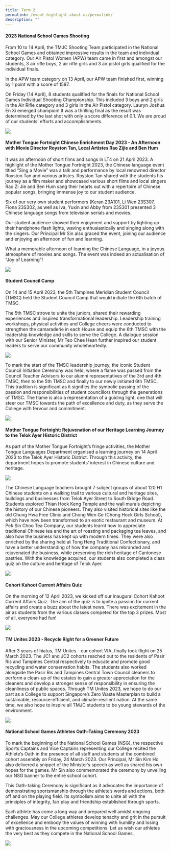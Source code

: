 ```yaml
---
title: Term 2
permalink: /event-highlight-about-us/permalink/
description: ""
---
```

#### 2023 National School Games Shooting 

From 10 to 14 April, the TMJC Shooting Team participated in the National School Games and obtained impressive results in the team and individual category. Our Air Pistol Women (APW) team came in first and amongst our students, 3 air rifle boys, 2 air rifle girls and 3 air pistol girls qualified for the individual finals. 

In the APW team category on 13  April, our APW team finished first, winning by 1 point with a score of 1587. 

On Friday (14 April), 8 students qualified for the finals for National School Games Individual Shooting Championship. This included 3 boys and 2 girls in the Air Rifle category and 3 girls in the Air Pistol category.  Lauryn Joshua En Xi emerged champion! It was a thrilling final as the result was determined by the last shot with only a score difference of 0.1. We are proud of our students’ efforts and accomplishments. 

![](/images/Event%20Highlights/2023/Term%202/CCA%20Shooting/2023-t2-events-ccashooting_01.jpg)

#### Mother Tongue Fortnight Chinese Enrichment Day 2023 - An Afternoon with Movie Director Royston Tan, Local Artistes Rao Zijie and Ben Hum

It was an afternoon of short films and songs in LT4 on 21 April 2023. A highlight of the Mother Tongue Fortnight 2023, the Chinese language event titled “Sing a Movie” was a talk and performance by local renowned director Royston Tan and various artistes. Royston Tan shared with the students his journey as a film maker and showcased various short films and local singers Rao Zi Jie and Ben Hum sang their hearts out with a repertoire of Chinese popular songs, bringing immense joy to our student audience.

Six of our very own student performers (Keran 23A101, Li Wen 23S307, Fiona 23S302, as well as Iva, Yuxin and Abby from 23S301 presented 3 Chinese language songs from television serials and movies. 

Our student audience showed their enjoyment and support by lighting up their handphone flash lights, waving enthusiastically and singing along with the singers. Our Principal Mr Sin also graced the event, joining our audience and enjoying an afternoon of fun and learning.

What a memorable afternoon of learning the Chinese Language, in a joyous atmosphere of movies and songs. The event was indeed an actualisation of “Joy of Learning”!

![](/images/Event%20Highlights/2023/Term%202/CL%20Enrichment%20Day/2023-t2-events-clenrichmentday_01.jpg)

#### Student Council Camp

On 14 and 15 April 2023, the 5th Tampines Meridian Student Council (TMSC) held the Student Council Camp that would initiate the 6th batch of TMSC.

The 5th TMSC strove to unite the juniors, shared their rewarding experiences and inspired transformational leadership. Leadership training workshops, physical activities and College cheers were conducted to strengthen the camaraderie in each House and equip the 6th TMSC with the leadership knowledge and skills to serve the College. A dialogue session with our Senior Minister, Mr Teo Chee Hean further inspired our student leaders to serve our community wholeheartedly.

![](/images/Event%20Highlights/2023/Term%202/Student%20Council%20Camp/2023-t2-events-studentcouncilcamp_01.jpg)

To mark the start of the TMSC leadership journey, the iconic Student Council Initiation Ceremony was held, where a flame was passed from the Council Teacher Advisors to our alumni representatives of the 3rd and 4th TMSC, then to the 5th TMSC and finally to our newly initiated 6th TMSC. This tradition is significant as it signifies the symbolic passing of the passion and responsibilities of student councillors through the generations of TMSC. The flame is also a representation of a guiding light, one that will steer our TMSC towards the path of excellence and duty, as they serve the College with fervour and commitment.

![](/images/Event%20Highlights/2023/Term%202/Student%20Council%20Camp/2023-t2-events-studentcouncilcamp_02.jpg)

#### Mother Tongue Fortnight: Rejuvenation of our Heritage Learning Journey to the Telok Ayer Historic District 

As part of the Mother Tongue Fortnight’s fringe activities, the Mother Tongue Languages Department organised a learning journey on 14 April 2023 to the Telok Ayer Historic District. Through this activity, the department hopes to promote students’ interest in Chinese culture and heritage.

![](/images/Event%20Highlights/2023/Term%202/CL%20Learning%20Journey/2023-t2-events-cllj_01.jpg)

The Chinese Language teachers brought 7 subject groups of about 120 H1 Chinese students on a walking trail to various cultural and heritage sites, buildings and businesses from Telok Ayer Street to South Bridge Road. Students explored Thian Hock Keng Temple and the wall murals depicting the history of our Chinese pioneers. They also visited historical sites like the old Chung Hwa Free Clinic and Chong Wen Ge (Chong Hock Girls School), which have now been transformed to an exotic restaurant and museum. At Pek Sin Choo Tea Company, our students learnt how to appreciate traditional Chinese tea and the art of roasting and packaging tea leaves, and also how the business has kept up with modern times. They were also enriched by the sharing held at Tong Heng Traditional Confectionary, and have a better understanding of how the company has rebranded and rejuvenated the business, while preserving the rich heritage of Cantonese pastries. With the knowledge acquired, our students also completed a class quiz on the culture and heritage of Telok Ayer. 

![](/images/Event%20Highlights/2023/Term%202/CL%20Learning%20Journey/2023-t2-events-cllj_02.jpg)

#### Cohort Kahoot Current Affairs Quiz

On the morning of 12 April 2023, we kicked off our inaugural Cohort Kahoot Current Affairs Quiz. The aim of the quiz is to ignite a passion for current affairs and create a buzz about the latest news. There was excitement in the air as students from the various classes competed for the top 3 prizes. Most of all, everyone had fun!

![](/images/Event%20Highlights/2023/Term%202/Cohort%20Kahoot/2023-t2-events-kahoot_01.jpg)

#### TM Unites 2023 - Recycle Right for a Greener Future

After 3 years of hiatus, TM Unites - our cohort VIA, finally took flight on 25 March 2023. The JC1 and JC2 cohorts reached out to the residents of Pasir Ris and Tampines Central respectively to educate and promote good recycling and water conservation habits. The students also worked alongside the Pasir Ris and Tampines Central Town Council cleaners to perform a clean-up of the estates to gain a greater appreciation for the cleaners and develop a stronger sense of responsibility in ensuring the cleanliness of public spaces. Through TM Unites 2023, we hope to do our part as a College to support Singapore’s Zero Waste Masterplan to build a sustainable, resource-efficient, and climate-resilient nation. At the same time, we also hope to inspire all TMJC students to be young stewards of the environment.

![](/images/Event%20Highlights/2023/Term%202/Cohort%20VIA%20TM%20Unites/2023-T2-Events-TMUnites_01.jpg)

#### National School Games Athletes Oath-Taking Ceremony 2023

To mark the beginning of the National School Games (NSG), the respective Sports Captains and Vice Captains representing our College recited the Athlete’s Oath in the presence of all staff and students at the combined cohort assembly on Friday, 24 March 2023. Our Principal, Mr Sin Kim Ho also delivered a snippet of the Minister’s speech as well as shared his own hopes for the games. Mr Sin also commemorated the ceremony by unveiling our NSG banner to the entire school cohort.

This Oath-taking Ceremony is significant as it advocates the importance of demonstrating sportsmanship through the athlete’s words and actions, both off and on the playing field. Its symbolism aims to unite all with the principles of integrity, fair play and friendship established through sports. 

Each athlete has come a long way and prepared well amidst ongoing challenges. May our College athletes develop tenacity and grit in the pursuit of excellence and embody the values of winning with humility and losing with graciousness in the upcoming competitions. Let us wish our athletes the very best as they compete in the National School Games.

![](/images/Event%20Highlights/2023/Term%202/Oath%20Taking/2023-T2-Events-OathTaking_01.jpg)
